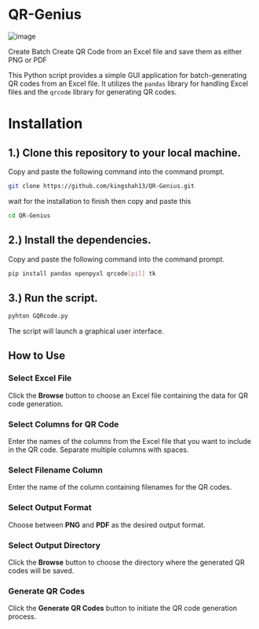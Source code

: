 # QR-Genius

![image](https://github.com/kingshah13/QR-Genius/assets/67662365/c3e5f142-cad2-4b53-88b0-160b4f47f199)


Create Batch Create QR Code from an Excel file and save them as either PNG or PDF

This Python script provides a simple GUI application for batch-generating QR codes from an Excel file. It utilizes the `pandas` library for handling Excel files and the `qrcode` library for generating QR codes.

# Installation

## 1.) Clone this repository to your local machine.
Copy and paste the following command into the command prompt.

```bash
git clone https://github.com/kingshah13/QR-Genius.git
```
wait for the installation to finish then
copy and paste this

```bash
cd QR-Genius
```
## 2.) Install the dependencies.
  Copy and paste the following command into the command prompt.
```bash
pip install pandas openpyxl qrcode[pil] tk
```

## 3.) Run the script.
```bash
pyhton GQRcode.py
```

The script will launch a graphical user interface.

## How to Use

### Select Excel File
  Click the **Browse** button to choose an Excel file containing the data for QR code generation.

### Select Columns for QR Code
  Enter the names of the columns from the Excel file that you want to include in the QR code. Separate multiple columns with spaces.

### Select Filename Column
  Enter the name of the column containing filenames for the QR codes.
  
### Select Output Format
  Choose between **PNG** and **PDF** as the desired output format.

### Select Output Directory
  Click the **Browse** button to choose the directory where the generated QR codes will be saved.

### Generate QR Codes
  Click the **Generate QR Codes** button to initiate the QR code generation process.
